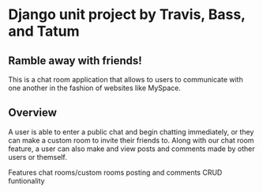 # Django unit project by Travis, Bass, and Tatum

## Ramble away with friends!
This is a chat room application that allows to users to communicate with one another in the fashion of websites like MySpace.

## Overview
A user is able to enter a public chat and begin chatting immediately, or they can make a custom room to invite their friends to. 
Along with our chat room feature, a user can also make and view posts and comments made by other users or themself.  

Features
chat rooms/custom rooms
posting and comments
CRUD funtionality
